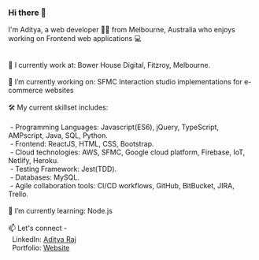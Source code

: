 ### Hi there 👋

<!--
**adiraj297/adiraj297** is a ✨ _special_ ✨ repository because its `README.md` (this file) appears on your GitHub profile.

Here are some ideas to get you started:

- 🔭 I’m currently working on ...
- 🌱 I’m currently learning ...
- 👯 I’m looking to collaborate on ...
- 🤔 I’m looking for help with ...
- 💬 Ask me about ...
- 📫 How to reach me: ...
- 😄 Pronouns: ...
- ⚡ Fun fact: ...
-->

<!-- <p align="center"> -->
I'm Aditya, a web developer 👨‍💻 from Melbourne, Australia who enjoys working on Frontend web applications :computer: <br/>
  <br/>
<!--  </p> -->
💼 I currently work at: Bower House Digital, Fitzroy, Melbourne.  <br/>
 <br/>
🔭 I’m currently working on: SFMC Interaction studio implementations for e-commerce websites <br/>
 <br/>
🛠 My current skillset includes:  <br/>
 <br/>
&nbsp;- Programming Languages: Javascript(ES6), jQuery, TypeScript, AMPscript, Java, SQL, Python. <br/>
&nbsp;- Frontend: ReactJS, HTML, CSS, Bootstrap. <br/>
&nbsp;- Cloud technologies: AWS, SFMC, Google cloud platform, Firebase, IoT, Netlify, Heroku. <br/>
&nbsp;- Testing Framework: Jest(TDD). <br/>
&nbsp;- Databases: MySQL. <br/>
&nbsp;- Agile collaboration tools: CI/CD workflows, GitHub, BitBucket, JIRA, Trello. <br/>
 <br/>
🌱 I’m currently learning: Node.js <br/>
 <br/>
📫 Let's connect - <br/>
&nbsp;&nbsp;LinkedIn: [Aditya Raj](https://www.linkedin.com/in/adityaraj97/) <br/>
&nbsp;&nbsp;Portfolio: [Website](https://aditya-raj-portfolio.netlify.app/)


